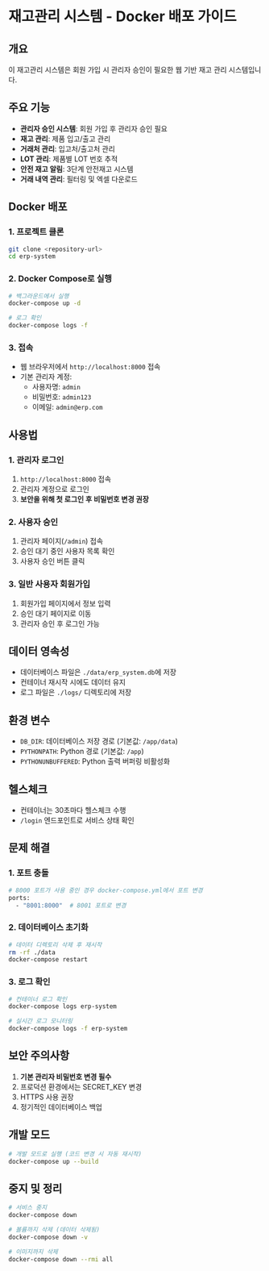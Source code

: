 # 재고관리 시스템 - Docker 배포 가이드

## 개요
이 재고관리 시스템은 회원 가입 시 관리자 승인이 필요한 웹 기반 재고 관리 시스템입니다.

## 주요 기능
- **관리자 승인 시스템**: 회원 가입 후 관리자 승인 필요
- **재고 관리**: 제품 입고/출고 관리
- **거래처 관리**: 입고처/출고처 관리
- **LOT 관리**: 제품별 LOT 번호 추적
- **안전 재고 알림**: 3단계 안전재고 시스템
- **거래 내역 관리**: 필터링 및 엑셀 다운로드

## Docker 배포

### 1. 프로젝트 클론
```bash
git clone <repository-url>
cd erp-system
```

### 2. Docker Compose로 실행
```bash
# 백그라운드에서 실행
docker-compose up -d

# 로그 확인
docker-compose logs -f
```

### 3. 접속
- 웹 브라우저에서 `http://localhost:8000` 접속
- 기본 관리자 계정:
  - 사용자명: `admin`
  - 비밀번호: `admin123`
  - 이메일: `admin@erp.com`

## 사용법

### 1. 관리자 로그인
1. `http://localhost:8000` 접속
2. 관리자 계정으로 로그인
3. **보안을 위해 첫 로그인 후 비밀번호 변경 권장**

### 2. 사용자 승인
1. 관리자 페이지(`/admin`) 접속
2. 승인 대기 중인 사용자 목록 확인
3. 사용자 승인 버튼 클릭

### 3. 일반 사용자 회원가입
1. 회원가입 페이지에서 정보 입력
2. 승인 대기 페이지로 이동
3. 관리자 승인 후 로그인 가능

## 데이터 영속성
- 데이터베이스 파일은 `./data/erp_system.db`에 저장
- 컨테이너 재시작 시에도 데이터 유지
- 로그 파일은 `./logs/` 디렉토리에 저장

## 환경 변수
- `DB_DIR`: 데이터베이스 저장 경로 (기본값: `/app/data`)
- `PYTHONPATH`: Python 경로 (기본값: `/app`)
- `PYTHONUNBUFFERED`: Python 출력 버퍼링 비활성화

## 헬스체크
- 컨테이너는 30초마다 헬스체크 수행
- `/login` 엔드포인트로 서비스 상태 확인

## 문제 해결

### 1. 포트 충돌
```bash
# 8000 포트가 사용 중인 경우 docker-compose.yml에서 포트 변경
ports:
  - "8001:8000"  # 8001 포트로 변경
```

### 2. 데이터베이스 초기화
```bash
# 데이터 디렉토리 삭제 후 재시작
rm -rf ./data
docker-compose restart
```

### 3. 로그 확인
```bash
# 컨테이너 로그 확인
docker-compose logs erp-system

# 실시간 로그 모니터링
docker-compose logs -f erp-system
```

## 보안 주의사항
1. **기본 관리자 비밀번호 변경 필수**
2. 프로덕션 환경에서는 SECRET_KEY 변경
3. HTTPS 사용 권장
4. 정기적인 데이터베이스 백업

## 개발 모드
```bash
# 개발 모드로 실행 (코드 변경 시 자동 재시작)
docker-compose up --build
```

## 중지 및 정리
```bash
# 서비스 중지
docker-compose down

# 볼륨까지 삭제 (데이터 삭제됨)
docker-compose down -v

# 이미지까지 삭제
docker-compose down --rmi all
```
